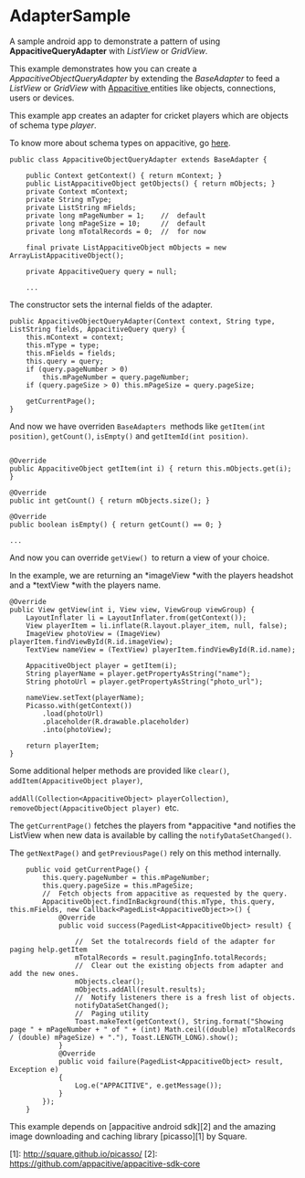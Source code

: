 AdapterSample
=============



A sample android app to demonstrate a pattern of using __AppacitiveQueryAdapter__ with _ListView_ or _GridView_.



This example demonstrates how you can create a _AppacitiveObjectQueryAdapter_ by extending the _BaseAdapter_ to feed a _ListView_ or _GridView_ with [Appacitive ][4]entities like objects, connections, users or devices.

[4]: <http://appacitive.com/>

This example app creates an adapter for cricket players which are objects of schema type _player_.

To know more about schema types on appacitive, go [here][3].

[3]: <http://help.appacitive.com/v1.0/index.html#android/data_objects>



~~~~~~~~~~~~~~~~~~~~~~~~~~~~~~~~~~~~~~~~~~~~~~~~~~~~~~~~~~~~~~~~~~~~~~~~~~~~~~~~
public class AppacitiveObjectQueryAdapter extends BaseAdapter { 

    public Context getContext() { return mContext; } 
    public ListAppacitiveObject getObjects() { return mObjects; } 
    private Context mContext; 
    private String mType; 
    private ListString mFields; 
    private long mPageNumber = 1;    //  default 
    private long mPageSize = 10;     //  default 
    private long mTotalRecords = 0;  //  for now 

    final private ListAppacitiveObject mObjects = new ArrayListAppacitiveObject(); 

    private AppacitiveQuery query = null;

    ...
~~~~~~~~~~~~~~~~~~~~~~~~~~~~~~~~~~~~~~~~~~~~~~~~~~~~~~~~~~~~~~~~~~~~~~~~~~~~~~~~



The constructor sets the internal fields of the adapter.



~~~~~~~~~~~~~~~~~~~~~~~~~~~~~~~~~~~~~~~~~~~~~~~~~~~~~~~~~~~~~~~~~~~~~~~~~~~~~~~~
public AppacitiveObjectQueryAdapter(Context context, String type, ListString fields, AppacitiveQuery query) { 
    this.mContext = context; 
    this.mType = type; 
    this.mFields = fields; 
    this.query = query; 
    if (query.pageNumber > 0) 
        this.mPageNumber = query.pageNumber; 
    if (query.pageSize > 0) this.mPageSize = query.pageSize;

    getCurrentPage(); 
}
~~~~~~~~~~~~~~~~~~~~~~~~~~~~~~~~~~~~~~~~~~~~~~~~~~~~~~~~~~~~~~~~~~~~~~~~~~~~~~~~



And now we have overriden `BaseAdapters `methods like `getItem(int position)`, `getCount()`, `isEmpty()` and `getItemId(int position)`.

~~~~~~~~~~~~~~~~~~~~~~~~~~~~~~~~~~~~~~~~~~~~~~~~~~~~~~~~~~~~~~~~~~~~~~~~~~~~~~~~

@Override 
public AppacitiveObject getItem(int i) { return this.mObjects.get(i); }

@Override 
public int getCount() { return mObjects.size(); }

@Override 
public boolean isEmpty() { return getCount() == 0; }

...
~~~~~~~~~~~~~~~~~~~~~~~~~~~~~~~~~~~~~~~~~~~~~~~~~~~~~~~~~~~~~~~~~~~~~~~~~~~~~~~~

    



And now you can override `getView() `to return a view of your choice.

In the example, we are returning an *imageView *with the players headshot and a *textView *with the players name.



~~~~~~~~~~~~~~~~~~~~~~~~~~~~~~~~~~~~~~~~~~~~~~~~~~~~~~~~~~~~~~~~~~~~~~~~~~~~~~~~
@Override 
public View getView(int i, View view, ViewGroup viewGroup) { 
    LayoutInflater li = LayoutInflater.from(getContext()); 
    View playerItem = li.inflate(R.layout.player_item, null, false); 
    ImageView photoView = (ImageView) playerItem.findViewById(R.id.imageView); 
    TextView nameView = (TextView) playerItem.findViewById(R.id.name);

    AppacitiveObject player = getItem(i); 
    String playerName = player.getPropertyAsString("name"); 
    String photoUrl = player.getPropertyAsString("photo_url");

    nameView.setText(playerName); 
    Picasso.with(getContext()) 
        .load(photoUrl) 
        .placeholder(R.drawable.placeholder) 
        .into(photoView);

    return playerItem; 
}
~~~~~~~~~~~~~~~~~~~~~~~~~~~~~~~~~~~~~~~~~~~~~~~~~~~~~~~~~~~~~~~~~~~~~~~~~~~~~~~~



Some additional helper methods are provided like `clear()`, `addItem(AppacitiveObject player)`, 

`addAll(Collection<AppacitiveObject> playerCollection)`, `removeObject(AppacitiveObject player) `etc.



The `getCurrentPage()` fetches the players from *appacitive *and notifies the ListView when new data is available by calling the `notifyDataSetChanged()`.



The `getNextPage()` and `getPreviousPage()` rely on this method internally.



~~~~~~~~~~~~~~~~~~~~~~~~~~~~~~~~~~~~~~~~~~~~~~~~~~~~~~~~~~~~~~~~~~~~~~~~~~~~~~~~
    public void getCurrentPage() {
        this.query.pageNumber = this.mPageNumber;
        this.query.pageSize = this.mPageSize;
        //  Fetch objects from appacitive as requested by the query.
        AppacitiveObject.findInBackground(this.mType, this.query, this.mFields, new Callback<PagedList<AppacitiveObject>>() {
            @Override
            public void success(PagedList<AppacitiveObject> result) {

                //  Set the totalrecords field of the adapter for paging help.getItem
                mTotalRecords = result.pagingInfo.totalRecords;
                //  Clear out the existing objects from adapter and add the new ones.
                mObjects.clear();
                mObjects.addAll(result.results);
                //  Notify listeners there is a fresh list of objects.
                notifyDataSetChanged();
                //  Paging utility
                Toast.makeText(getContext(), String.format("Showing page " + mPageNumber + " of " + (int) Math.ceil((double) mTotalRecords / (double) mPageSize) + "."), Toast.LENGTH_LONG).show();
            }
            @Override
            public void failure(PagedList<AppacitiveObject> result, Exception e) 
            {
                Log.e("APPACITIVE", e.getMessage());
            }
        });
    }
~~~~~~~~~~~~~~~~~~~~~~~~~~~~~~~~~~~~~~~~~~~~~~~~~~~~~~~~~~~~~~~~~~~~~~~~~~~~~~~~





This example depends on [appacitive android sdk][2] and the amazing image downloading and caching library [picasso][1] by Square.

[1]: <http://square.github.io/picasso/> [2]: <https://github.com/appacitive/appacitive-sdk-core>









